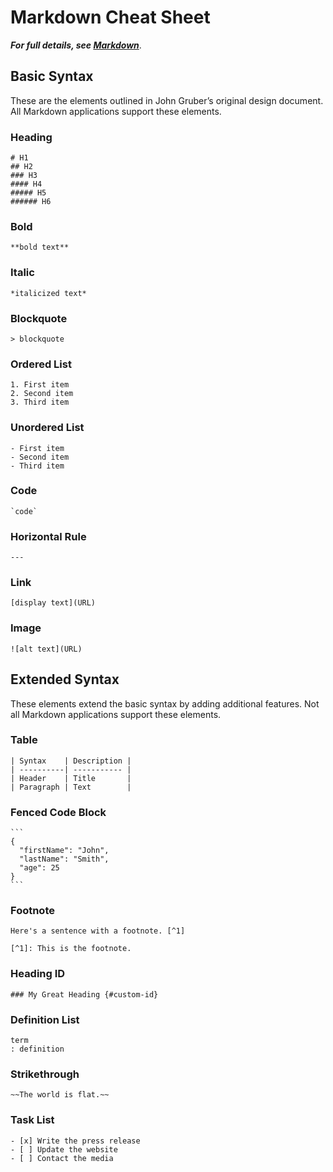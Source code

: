 # Markdown Cheat Sheet

***For full details, see [Markdown](markdown/Markdown.md)***.

## Basic Syntax

These are the elements outlined in John Gruber’s original design document. All Markdown applications support these elements.

### Heading

```
# H1
## H2
### H3
#### H4
##### H5
###### H6
```

### Bold

```
**bold text**
```

### Italic

```
*italicized text*
```

### Blockquote

```
> blockquote
```

### Ordered List

```
1. First item
2. Second item
3. Third item
```

### Unordered List

```
- First item
- Second item
- Third item
```

### Code

```
`code`
```

### Horizontal Rule

```
---
```

### Link

```
[display text](URL)
```

### Image

```
![alt text](URL)
```


## Extended Syntax

These elements extend the basic syntax by adding additional features. Not all Markdown applications support these elements.

### Table

```
| Syntax    | Description |
| ----------| ----------- |
| Header    | Title       |
| Paragraph | Text        |
```

### Fenced Code Block

````
```
{
  "firstName": "John",
  "lastName": "Smith",
  "age": 25
}
```
````

### Footnote

```
Here's a sentence with a footnote. [^1]

[^1]: This is the footnote.
```

### Heading ID

```
### My Great Heading {#custom-id}
```

### Definition List

```
term
: definition
```

### Strikethrough

```
~~The world is flat.~~
```

### Task List

```
- [x] Write the press release
- [ ] Update the website
- [ ] Contact the media
```